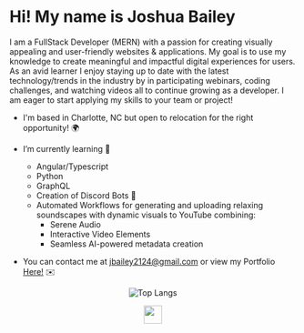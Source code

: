 Hi! My name is Joshua Bailey
=====================================================================================================================================

I am a FullStack Developer (MERN) with a passion for creating visually appealing and user-friendly websites & applications. My goal is to use my knowledge to create meaningful and impactful digital experiences for users. As an avid learner I enjoy staying up to date with the latest technology/trends in the industry by in participating webinars, coding challenges, and watching videos all to continue growing as a developer. I am eager to start applying my skills to your team or project!

* I'm based in Charlotte, NC but open to relocation for the right opportunity! 🌍
* I’m currently learning 🌱
  - Angular/Typescript
  - Python 
  - GraphQL 
  - Creation of Discord Bots 🤖
  - Automated Workflows for generating and uploading relaxing soundscapes with dynamic visuals to YouTube combining:
    - Serene Audio
    - Interactive Video Elements
    - Seamless AI-powered metadata creation 

* You can contact me at [jbailey2124@gmail.com](mailto:jbailey2124@gmail.com) or view my Portfolio [Here!](https://joshuabailey.info) ✉️


<p align="center">
  <img src="https://github-readme-stats.vercel.app/api/top-langs/?username=joshbaileydev513&layout=donut-vertical&langs_count=8" alt="Top Langs">
</p>


<p align="center"> <a href="https://www.linkedin.com/in/joshuacbailey/" target="_blank" rel="noreferrer"> <picture> <source media="(prefers-color-scheme: dark)" srcset="https://raw.githubusercontent.com/danielcranney/readme-generator/main/public/icons/socials/linkedin-dark.svg" /> <source media="(prefers-color-scheme: light)" srcset="https://raw.githubusercontent.com/danielcranney/readme-generator/main/public/icons/socials/linkedin.svg" /> <img src="https://raw.githubusercontent.com/danielcranney/readme-generator/main/public/icons/socials/linkedin.svg" width="32" height="32" /> </picture> </a></p>
